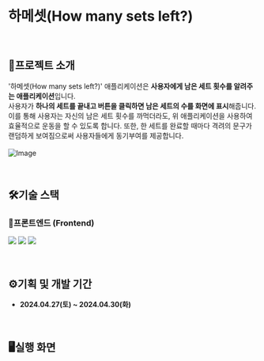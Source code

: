 # 하메셋(How many sets left?)

</br>

## 🧩프로젝트 소개
'하메셋(How many sets left?)' 애플리케이션은 **사용자에게 남은 세트 횟수를 알려주는 애플리케이션**입니다. </br>
사용자가 **하나의 세트를 끝내고 버튼을 클릭하면 남은 세트의 수를 화면에 표시**해줍니다. </br> 이를 통해 사용자는 자신의 남은 세트 횟수를 까먹더라도, 위 애플리케이션을 사용하여 효율적으로 운동을 할 수 있도록 합니다. 
또한, 한 세트를 완료할 때마다 격려의 문구가 랜덤하게 보여짐으로써 사용자들에게 동기부여를 제공합니다. 
<br/></br>
![Image](https://github.com/user-attachments/assets/c2dff7b3-284d-4b18-813b-69d4ab8e7280)

</br>

## 🛠️기술 스택
### 🚀프론트엔드 (Frontend)
<p>
  <img src="https://img.shields.io/badge/html5-E34F26?style=for-the-badge&logo=html5&logoColor=white">
  <img src="https://img.shields.io/badge/css-1572B6?style=for-the-badge&logo=css3&logoColor=white">
  <img src="https://img.shields.io/badge/javascript-F7DF1E?style=for-the-badge&logo=javascript&logoColor=black"> 
</p>

</br>

## ⚙️기획 및 개발 기간
* **2024.04.27(토) ~ 2024.04.30(화)**

</br>

## 🖥️실행 화면

</br> 
